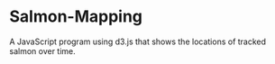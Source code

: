 # Salmon-Mapping

A JavaScript program using d3.js that shows the locations of tracked salmon over time.
